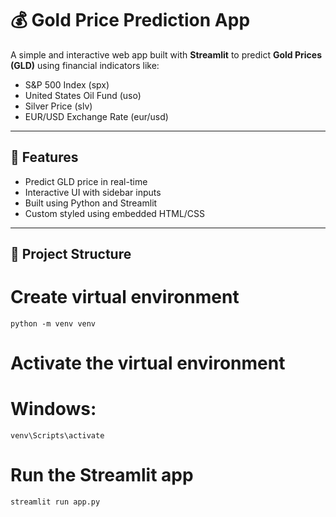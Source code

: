 # 💰 Gold Price Prediction App

A simple and interactive web app built with **Streamlit** to predict **Gold Prices (GLD)** using financial indicators like:
- S&P 500 Index (spx)
- United States Oil Fund (uso)
- Silver Price (slv)
- EUR/USD Exchange Rate (eur/usd)

---

## 🚀 Features

- Predict GLD price in real-time
- Interactive UI with sidebar inputs
- Built using Python and Streamlit
- Custom styled using embedded HTML/CSS

---

## 📁 Project Structure
# Create virtual environment
``` python -m venv venv ```

# Activate the virtual environment
# Windows:
``` venv\Scripts\activate ```

# Run the Streamlit app
``` streamlit run app.py ```